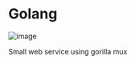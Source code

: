 # Golang

![image](https://user-images.githubusercontent.com/55120163/140698955-98f1f14d-1918-4b06-ab35-0c1267c9ae8c.png)


Small web service using gorilla mux
